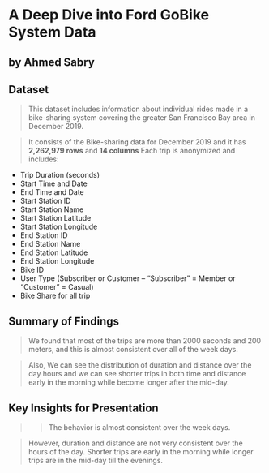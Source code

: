 # A Deep Dive into Ford GoBike System Data
## by Ahmed Sabry


## Dataset

> This dataset includes information about individual rides made in a bike-sharing system covering the greater San Francisco Bay area in December 2019.

> It consists of the Bike-sharing data for December 2019 and it has **2,262,979 rows** and **14 columns**
  Each trip is anonymized and includes:
  - Trip Duration (seconds)
  - Start Time and Date
  - End Time and Date
  - Start Station ID
  - Start Station Name
  - Start Station Latitude
  - Start Station Longitude
  - End Station ID
  - End Station Name
  - End Station Latitude
  - End Station Longitude
  - Bike ID
  - User Type (Subscriber or Customer – “Subscriber” = Member or “Customer” = Casual)
  - Bike Share for all trip


## Summary of Findings

> We found that most of the trips are more than 2000 seconds and 200 meters, and this is almost consistent over all of the week days.

> Also, We can see the distribution of duration and distance over the day hours and we can see shorter trips in both time and distance early in the morning while become longer after the mid-day.


## Key Insights for Presentation

>> The behavior is almost consistent over the week days.

> However, duration and distance are not very consistent over the hours of the day. Shorter trips are early in the morning while longer trips are in the mid-day till the evenings.
